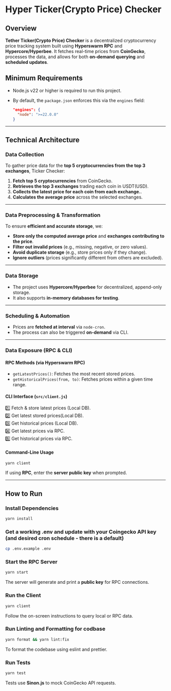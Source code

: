 
# **Hyper Ticker(Crypto Price) Checker**


## **Overview**

**Tether Ticker(Crypto Price) Checker** is a decentralized cryptocurrency price tracking system built using **Hyperswarm RPC** and **Hypercore/Hyperbee**. It fetches real-time prices from **CoinGecko**, processes the data, and allows for both **on-demand querying** and **scheduled updates**.



## Minimum Requirements
- Node.js v22 or higher is required to run this project.
- By default, the `package.json` enforces this via the `engines` field:

  ```json
  "engines": {
    "node": ">=22.0.0"
  }
---

## **Technical Architecture**

### **Data Collection**

To gather price data for the **top 5 cryptocurrencies from the top 3 exchanges**, Ticker Checker:

1. **Fetch top 5 cryptocurrencies** from CoinGecko.
2. **Retrieves the top 3 exchanges** trading each coin in USDT(USD).
3. **Collects the latest price for each coin from each exchange.**.
4. **Calculates the average price** across the selected exchanges.

---

### **Data Preprocessing & Transformation**

To ensure **efficient and accurate storage**, we:

- **Store only the computed average price** and **exchanges contributing to the price**.
- **Filter out invalid prices** (e.g., missing, negative, or zero values).
- **Avoid duplicate storage** (e.g., store prices only if they change).
- **Ignore outliers** (prices significantly different from others are excluded).

---

### **Data Storage**

- The project uses **Hypercore/Hyperbee** for decentralized, append-only storage.
- It also supports **in-memory databases for testing**.

---

### **Scheduling & Automation**

- Prices are **fetched at interval** via `node-cron`.
- The process can also be triggered **on-demand** via CLI.

---

### **Data Exposure (RPC & CLI)**

#### **RPC Methods (via Hyperswarm RPC)**

- `getLatestPrices()`: Fetches the most recent stored prices.
- `getHistoricalPrices(from, to)`: Fetches prices within a given time range.

#### **CLI Interface (`src/client.js`)**

1️⃣ Fetch & store latest prices (Local DB).  
2️⃣ Get latest stored prices(Local DB).  
3️⃣ Get historical prices (Local DB).  
4️⃣ Get latest prices via RPC.  
5️⃣ Get historical prices via RPC.

#### **Command-Line Usage**

```sh
yarn client
```

If using **RPC**, enter the **server public key** when prompted.

---

## **How to Run**

### **Install Dependencies**

```sh
yarn install
```

### **Get a working .env and update with your Coingecko API key (and desired cron schedule - there is a default)**

```sh
cp .env.example .env
```

### **Start the RPC Server**

```sh
yarn start
```

The server will generate and print a **public key** for RPC connections.

### **Run the Client**

```sh
yarn client
```

Follow the on-screen instructions to query local or RPC data.

### **Run Linting and Formatting for codbase**

```sh
yarn format && yarn lint:fix
```

To format the codebase using eslint and prettier.

### **Run Tests**

```sh
yarn test
```

Tests use **Sinon.js** to mock CoinGecko API requests.

